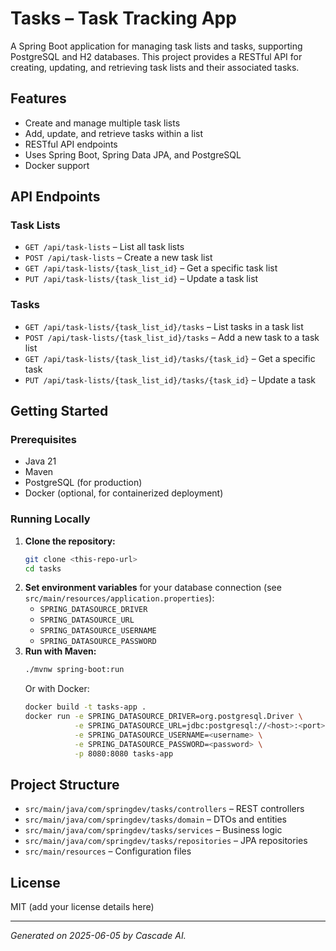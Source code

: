 # Tasks – Task Tracking App

A Spring Boot application for managing task lists and tasks, supporting PostgreSQL and H2 databases. This project provides a RESTful API for creating, updating, and retrieving task lists and their associated tasks.

## Features
- Create and manage multiple task lists
- Add, update, and retrieve tasks within a list
- RESTful API endpoints
- Uses Spring Boot, Spring Data JPA, and PostgreSQL
- Docker support

## API Endpoints

### Task Lists
- `GET /api/task-lists` – List all task lists
- `POST /api/task-lists` – Create a new task list
- `GET /api/task-lists/{task_list_id}` – Get a specific task list
- `PUT /api/task-lists/{task_list_id}` – Update a task list

### Tasks
- `GET /api/task-lists/{task_list_id}/tasks` – List tasks in a task list
- `POST /api/task-lists/{task_list_id}/tasks` – Add a new task to a task list
- `GET /api/task-lists/{task_list_id}/tasks/{task_id}` – Get a specific task
- `PUT /api/task-lists/{task_list_id}/tasks/{task_id}` – Update a task

## Getting Started

### Prerequisites
- Java 21
- Maven
- PostgreSQL (for production)
- Docker (optional, for containerized deployment)

### Running Locally
1. **Clone the repository:**
   ```bash
   git clone <this-repo-url>
   cd tasks
   ```
2. **Set environment variables** for your database connection (see `src/main/resources/application.properties`):
   - `SPRING_DATASOURCE_DRIVER`
   - `SPRING_DATASOURCE_URL`
   - `SPRING_DATASOURCE_USERNAME`
   - `SPRING_DATASOURCE_PASSWORD`
3. **Run with Maven:**
   ```bash
   ./mvnw spring-boot:run
   ```
   Or with Docker:
   ```bash
   docker build -t tasks-app .
   docker run -e SPRING_DATASOURCE_DRIVER=org.postgresql.Driver \
              -e SPRING_DATASOURCE_URL=jdbc:postgresql://<host>:<port>/<db> \
              -e SPRING_DATASOURCE_USERNAME=<username> \
              -e SPRING_DATASOURCE_PASSWORD=<password> \
              -p 8080:8080 tasks-app
   ```

## Project Structure
- `src/main/java/com/springdev/tasks/controllers` – REST controllers
- `src/main/java/com/springdev/tasks/domain` – DTOs and entities
- `src/main/java/com/springdev/tasks/services` – Business logic
- `src/main/java/com/springdev/tasks/repositories` – JPA repositories
- `src/main/resources` – Configuration files

## License
MIT (add your license details here)

---

*Generated on 2025-06-05 by Cascade AI.*
